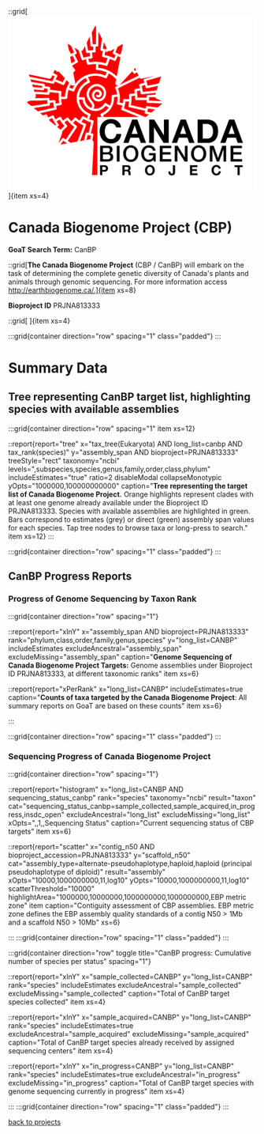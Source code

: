 
::grid[![GoaT](/static/images/CanBP.png)]{item xs=4}

# Canada Biogenome Project (CBP)
**GoaT Search Term:** CanBP


::grid[**The Canada Biogenome Project** (CBP / CanBP) will embark on the task of determining the complete genetic diversity of Canada's plants and animals through genomic sequencing. For more information access http://earthbiogenome.ca/.]{item xs=8}

**Bioproject ID** PRJNA813333

::grid[ ]{item xs=4}


:::grid{container direction="row" spacing="1" class="padded"}
:::

# Summary Data

## Tree representing CanBP target list, highlighting species with available assemblies

:::grid{container direction="row" spacing="1" item xs=12}

::report{report="tree" x="tax_tree(Eukaryota) AND long_list=canbp AND tax_rank(species)" y="assembly_span AND bioproject=PRJNA813333" treeStyle="rect" taxonomy="ncbi" levels=",subspecies,species,genus,family,order,class,phylum" includeEstimates="true" ratio=2 disableModal collapseMonotypic yOpts="1000000,100000000000" caption="**Tree representing the target list of Canada Biogenome Project.** Orange highlights represent clades with at least one genome already available under the Bioproject ID PRJNA813333. Species with available assemblies are highlighted in green. Bars correspond to estimates (grey) or direct (green) assembly span values for each species. Tap tree nodes to browse taxa or long-press to search." item xs=12}
:::


:::grid{container direction="row" spacing="1" class="padded"}
:::

## CanBP Progress Reports
### Progress of Genome Sequencing by Taxon Rank
:::grid{container direction="row" spacing="1"}

::report{report="xInY" x="assembly_span AND bioproject=PRJNA813333" rank="phylum,class,order,family,genus,species" y="long_list=CANBP" includeEstimates excludeAncestral="assembly_span" excludeMissing="assembly_span" caption="**Genome Sequencing of Canada Biogenome Project Targets:** Genome assemblies under Bioproject ID PRJNA813333, at different taxonomic ranks" item xs=6}

::report{report="xPerRank" x="long_list=CANBP" includeEstimates=true caption="**Counts of taxa targeted by the Canada Biogenome Project**: All summary reports on GoaT are based on these counts" item xs=6}

:::

:::grid{container direction="row" spacing="1" class="padded"}
:::

### Sequencing Progress of Canada Biogenome Project

:::grid{container direction="row" spacing="1"}

::report{report="histogram" x="long_list=CANBP AND sequencing_status_canbp" rank="species" taxonomy="ncbi" result="taxon" cat="sequencing_status_canbp=sample_collected,sample_acquired,in_progress,insdc_open" excludeAncestral="long_list" excludeMissing="long_list" xOpts=",,1,,Sequencing Status" caption="Current sequencing status of CBP targets" item xs=6}

::report{report="scatter" x="contig_n50 AND bioproject_accession=PRJNA813333" y="scaffold_n50" cat="assembly_type=alternate-pseudohaplotype,haploid,haploid (principal pseudohaplotype of diploid)" result="assembly" xOpts="10000,1000000000,11,log10" yOpts="10000,1000000000,11,log10" scatterThreshold="10000" highlightArea="1000000,10000000,1000000000,1000000000,EBP metric zone" item caption="Contiguity assessment of CBP assemblies. EBP metric zone defines the EBP assembly quality standards of a contig N50 > 1Mb and a scaffold N50 > 10Mb" xs=6}

:::
:::grid{container direction="row" spacing="1" class="padded"}
:::


:::grid{container direction="row" toggle title="CanBP progress: Cumulative number of species per status" spacing="1"}

::report{report="xInY" x="sample_collected=CANBP" y="long_list=CANBP" rank="species" includeEstimates excludeAncestral="sample_collected" excludeMissing="sample_collected" caption="Total of CanBP target species collected" item xs=4}

::report{report="xInY" x="sample_acquired=CANBP" y="long_list=CANBP" rank="species" includeEstimates=true excludeAncestral="sample_acquired" excludeMissing="sample_acquired" caption="Total of CanBP target species already received by assigned sequencing centers" item xs=4}

::report{report="xInY" x="in_progress=CANBP" y="long_list=CANBP" rank="species" includeEstimates=true excludeAncestral="in_progress" excludeMissing="in_progress" caption="Total of CanBP target species with genome sequencing currently in progress" item xs=4}

:::
:::grid{container direction="row" spacing="1" class="padded"}
:::



[back to projects](/projects)
